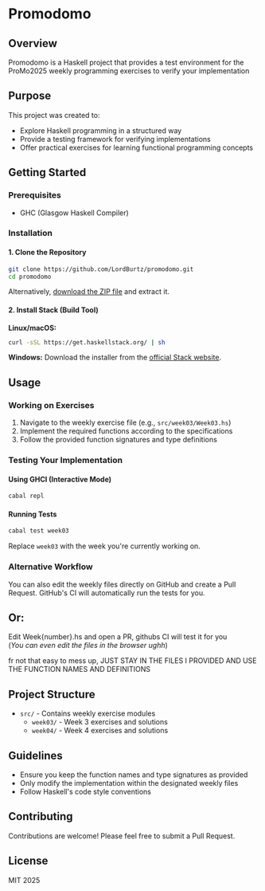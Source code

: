 # Promodomo

## Overview
Promodomo is a Haskell project that provides a test environment for the ProMo2025 weekly programming exercises to verify your implementation

## Purpose
This project was created to:
- Explore Haskell programming in a structured way
- Provide a testing framework for verifying implementations
- Offer practical exercises for learning functional programming concepts

## Getting Started

### Prerequisites
- GHC (Glasgow Haskell Compiler)

### Installation

#### 1. Clone the Repository
```sh
git clone https://github.com/LordBurtz/promodomo.git
cd promodomo
```

Alternatively, [download the ZIP file](https://github.com/LordBurtz/promodomo/archive/refs/heads/master.zip) and extract it.

#### 2. Install Stack (Build Tool)

**Linux/macOS:**
```sh
curl -sSL https://get.haskellstack.org/ | sh
```

**Windows:**
Download the installer from the [official Stack website](https://docs.haskellstack.org/en/stable/install_and_upgrade/#windows).

## Usage

### Working on Exercises
1. Navigate to the weekly exercise file (e.g., `src/week03/Week03.hs`)
2. Implement the required functions according to the specifications
3. Follow the provided function signatures and type definitions

### Testing Your Implementation

#### Using GHCI (Interactive Mode)
```sh
cabal repl
```

#### Running Tests
```sh
cabal test week03
```
Replace `week03` with the week you're currently working on.

### Alternative Workflow
You can also edit the weekly files directly on GitHub and create a Pull Request. GitHub's CI will automatically run the tests for you.

## Or:
Edit Week{number}.hs and open a PR, githubs CI will test it for you  
(*You can even edit the files in the browser ughh*)
  
fr not that easy to mess up, JUST STAY IN THE FILES I PROVIDED AND USE THE FUNCTION NAMES AND 
DEFINITIONS 

## Project Structure
- `src/` - Contains weekly exercise modules
  - `week03/` - Week 3 exercises and solutions
  - `week04/` - Week 4 exercises and solutions

## Guidelines
- Ensure you keep the function names and type signatures as provided
- Only modify the implementation within the designated weekly files
- Follow Haskell's code style conventions

## Contributing
Contributions are welcome! Please feel free to submit a Pull Request.

## License
MIT 2025
